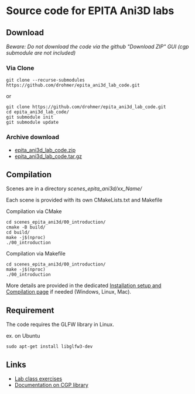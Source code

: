 # Source code for EPITA Ani3D labs

## Download

_Beware: Do not download the code via the github "Download ZIP" GUI (cgp submodule are not included)_

### Via Clone

```
git clone --recurse-submodules https://github.com/drohmer/epita_ani3d_lab_code.git
```

or 

```
git clone https://github.com/drohmer/epita_ani3d_lab_code.git
cd epita_ani3d_lab_code/
git submodule init
git submodule update
```

### Archive download

* [epita_ani3d_lab_code.zip](https://graphicscomputing.fr/course/2024_2025/epita_ani3d/lab_code/epita_ani3d_lab_code.zip)
* [epita_ani3d_lab_code.tar.gz](https://graphicscomputing.fr/course/2024_2025/epita_ani3d/lab_code/epita_ani3d_lab_code.tar.gz)



## Compilation

Scenes are in a directory _scenes_epita_ani3d/xx_Name/_


Each scene is provided with its own CMakeLists.txt and Makefile

Compilation via CMake
```
cd scenes_epita_ani3d/00_introduction/
cmake -B build/
cd build/
make -j$(nproc)
./00_introduction
```

Compilation via Makefile
```
cd scenes_epita_ani3d/00_introduction/
make -j$(nproc)
./00_introduction
```

More details are provided in the dedicated [Installation setup and Compilation page](https://imagecomputing.net/cgp/compilation) if needed (Windows, Linux, Mac).

## Requirement

The code requires the GLFW library in Linux.

ex. on Ubuntu

```
sudo apt-get install libglfw3-dev
```



## Links

* [Lab class exercises](https://graphicscomputing.fr/course/2024_2025/epita_ani3d/)
* [Documentation on CGP library](https://graphicscomputing.fr/cgp/documentation/)

